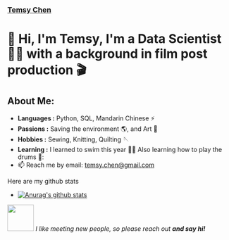 ### [Temsy Chen](https://temsychen.github.io)

# 👋 Hi, I'm Temsy, I'm a Data Scientist :woman_technologist: with a background in film post production 🎬

## About Me:

-  **Languages :** Python, SQL, Mandarin Chinese ⚡
-  **Passions :** Saving the environment 🌎, and Art 🦩
-  **Hobbies :** Sewing, Knitting, Quilting :sewing_needle:
-  **Learning :** I learned to swim this year 🏊‍♀ Also learning how to play the drums 🎵:
- 📫 Reach me by email: [temsy.chen@gmail.com](mailto:temsy.chen@gmail.com)

Here are my github stats
- [![Anurag's github stats](https://github-readme-stats.vercel.app/api?username=temsychen)](https://github.com/anuraghazra/github-readme-stats)

<img src="https://media.giphy.com/media/LnQjpWaON8nhr21vNW/giphy.gif" width="60"> <em>I like meeting new people, so please reach out <b>and say hi!</b></em>
